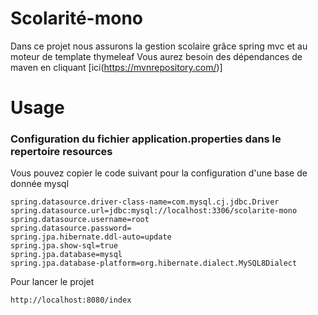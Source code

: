 # Scolarité-mono
Dans ce projet nous assurons la gestion scolaire grâce spring mvc et au moteur de template thymeleaf 
Vous aurez besoin des dépendances de maven en cliquant [ici(https://mvnrepository.com/)] 
# Usage
### Configuration du fichier application.properties dans le  repertoire resources
Vous pouvez copier le code suivant pour la configuration d'une base de donnée mysql
````````
spring.datasource.driver-class-name=com.mysql.cj.jdbc.Driver
spring.datasource.url=jdbc:mysql://localhost:3306/scolarite-mono
spring.datasource.username=root
spring.datasource.password=
spring.jpa.hibernate.ddl-auto=update
spring.jpa.show-sql=true
spring.jpa.database=mysql
spring.jpa.database-platform=org.hibernate.dialect.MySQL8Dialect
````````
Pour lancer le projet 
``````
http://localhost:8080/index
``````

